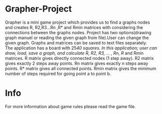# Grapher-Project
Grapher is a mini game project which provides us to find a graphs nodes and creates R, R2,R3...Rn ,R* and Rmin matrices with considering the connections between the graphs nodes.
Project has two options(drawing graph manuel or reading the given graph from file).User can change the given graph. Graphs  and matrices can be saved to text files separately.  
The application has a board with 25*40 squares. In this application; user can draw, load, save a graph, and 
calculate R, R2, R3, ... , Rn, R* and Rmin matrices. R matrix gives directly connected nodes (1 step away). R2 
matrix gives exactly 2 steps away points. Rn matrix gives exactly n steps away points. R* matrix gives all 
connected points. Rmin matrix gives the minimum number of steps required for going point a to point b. 

# Info
For more information about game rules please read the game file.
